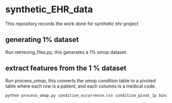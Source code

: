# synthetic_EHR_data
This repository records the work done for synthetic ehr project
## generating 1% dataset
Run retrieving_files.py, this generates a 1% omop dataset.
## extract features from the 1 % dataset
Run process_omop, this converts the omop condition table to a pivoted table where each row is a patient, and each columns is a medical code.
```python
python process_omop.py condition_occurrence.csv condition_pivot_1p binary
```
  

